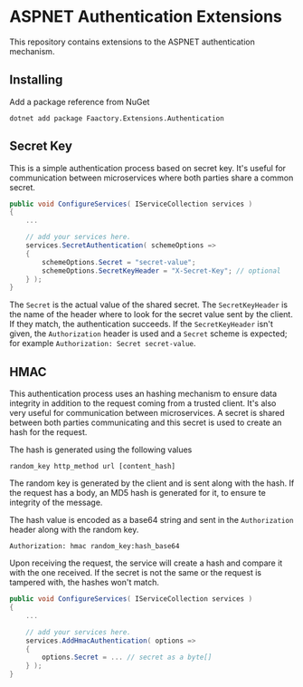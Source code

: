 # ASPNET Authentication Extensions

This repository contains extensions to the ASPNET authentication mechanism.

## Installing

Add a package reference from NuGet

```
dotnet add package Faactory.Extensions.Authentication
```

## Secret Key

This is a simple authentication process based on secret key. It's useful for communication between microservices where both parties share a common secret.

```csharp
public void ConfigureServices( IServiceCollection services )
{
    ...

    // add your services here.
    services.SecretAuthentication( schemeOptions =>
    {
        schemeOptions.Secret = "secret-value";
        schemeOptions.SecretKeyHeader = "X-Secret-Key"; // optional
    } );
}
```

The `Secret` is the actual value of the shared secret. The `SecretKeyHeader` is the name of the header where to look for the secret value sent by the client. If they match, the authentication succeeds.
If the `SecretKeyHeader` isn't given, the `Authorization` header is used and a `Secret` scheme is expected; for example `Authorization: Secret secret-value`.

## HMAC

This authentication process uses an hashing mechanism to ensure data integrity in addition to the request coming from a trusted client. It's also very useful for communication between microservices.
A secret is shared between both parties communicating and this secret is used to create an hash for the request.

The hash is generated using the following values

```
random_key http_method url [content_hash]
```

The random key is generated by the client and is sent along with the hash. If the request has a body, an MD5 hash is generated for it, to ensure te integrity of the message.

The hash value is encoded as a base64 string and sent in the `Authorization` header along with the random key.

```
Authorization: hmac random_key:hash_base64
```

Upon receiving the request, the service will create a hash and compare it with the one received. If the secret is not the same or the request is tampered with, the hashes won't match.

```csharp
public void ConfigureServices( IServiceCollection services )
{
    ...

    // add your services here.
    services.AddHmacAuthentication( options =>
    {
        options.Secret = ... // secret as a byte[]
    } );
}
```
